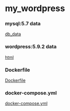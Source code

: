 # my_wordpress




### mysql:5.7 data
[db_data](db_data)



### wordpress:5.9.2 data
[html](html)


### Dockerfile
[Dockerfile](Dockerfile)

### docker-compose.yml
[docker-compose.yml](docker-compose.yml)




















